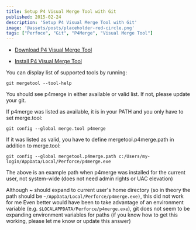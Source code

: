 ```yaml
---
title: Setup P4 Visual Merge Tool with Git
published: 2015-02-24
description: 'Setup P4 Visual Merge Tool with Git'
image: '@assets/posts/placeholder-red-circle.png'
tags: ["Perfoce", "Git", "P4Merge", "Visual Merge Tool"]
---
```



* [Download P4 Visual Merge Tool](http://www.perforce.com/product/components/perforce-visual-merge-and-diff-tools)

* [Install P4 Visual Merge Tool](http://stackoverflow.com/questions/426026/git-on-windows-how-do-you-set-up-a-mergetool)

You can display list of supported tools by running:

```shell
git mergetool --tool-help
```

You should see p4merge in either available or valid list. If not, please update your git.

If p4merge was listed as available, it is in your PATH and you only have to set merge.tool:

```shell
git config --global merge.tool p4merge
```

If it was listed as valid, you have to define mergetool.p4merge.path in addition to merge.tool:

```shell
git config --global mergetool.p4merge.path c:/Users/my-login/AppData/Local/Perforce/p4merge.exe
```

The above is an example path when p4merge was installed for the current user, not system-wide (does not need admin rights or UAC elevation)

Although ~ should expand to current user's home directory (so in theory the path should be `~/AppData/Local/Perforce/p4merge.exe)`, this did not work for me
Even better would have been to take advantage of an environment variable (e.g. `$LOCALAPPDATA/Perforce/p4merge.exe`), git does not seem to be expanding environment variables for paths (if you know how to get this working, please let me know or update this answer)
